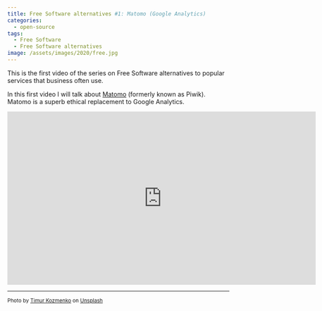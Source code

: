 ```yaml
---
title: Free Software alternatives #1: Matomo (Google Analytics)
categories:
  - open-source
tags:
  - Free Software
  - Free Software alternatives
image: /assets/images/2020/free.jpg
---
```

This is the first video of the series on Free Software alternatives to popular services that business often use.

<!-- more -->

In this first video I will talk about [Matomo](https://matomo.org) (formerly known as Piwik). Matomo is a superb ethical replacement to Google Analytics.

<iframe id='ivplayer' width='700' height='394' src='https://invidious.snopyta.org/embed/N-oHo1KeXBU' style='border:none;'></iframe>

---
<small>Photo by [Timur Kozmenko](https://unsplash.com/@timrael?utm_source=unsplash&utm_medium=referral&utm_content=creditCopyText) on [Unsplash](https://unsplash.com/s/photos/lighthouse?utm_source=unsplash&utm_medium=referral&utm_content=creditCopyText)</small>
